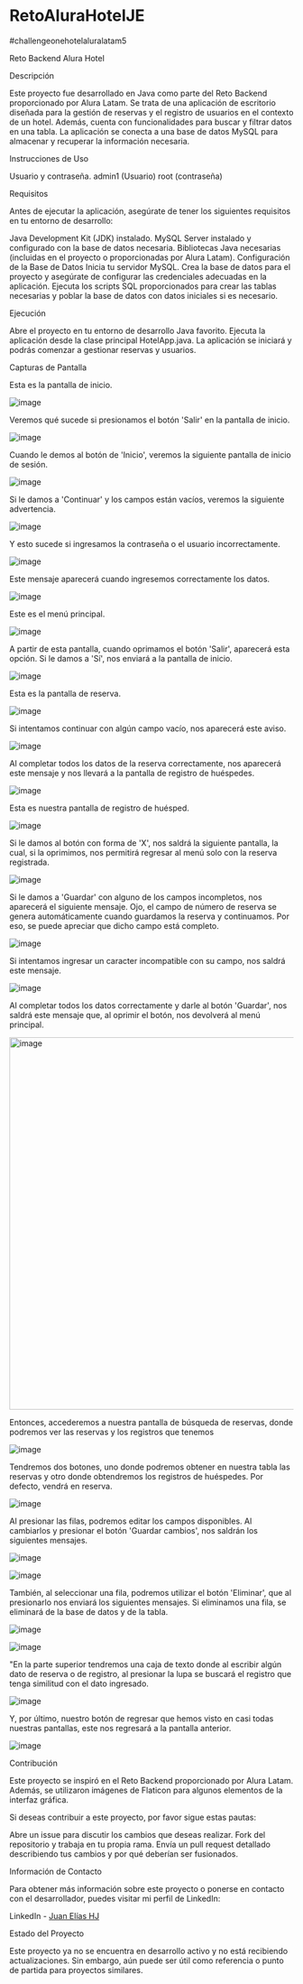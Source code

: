 # RetoAluraHotelJE

#challengeonehotelaluralatam5

Reto Backend Alura Hotel

Descripción

Este proyecto fue desarrollado en Java como parte del Reto Backend proporcionado por Alura Latam. Se trata de una aplicación de escritorio diseñada para la gestión de reservas y el registro de usuarios en el contexto de un hotel. Además, cuenta con funcionalidades para buscar y filtrar datos en una tabla. La aplicación se conecta a una base de datos MySQL para almacenar y recuperar la información necesaria.

Instrucciones de Uso

Usuario y contraseña.
admin1 (Usuario)
root (contraseña)

Requisitos

Antes de ejecutar la aplicación, asegúrate de tener los siguientes requisitos en tu entorno de desarrollo:

Java Development Kit (JDK) instalado.
MySQL Server instalado y configurado con la base de datos necesaria.
Bibliotecas Java necesarias (incluidas en el proyecto o proporcionadas por Alura Latam).
Configuración de la Base de Datos
Inicia tu servidor MySQL.
Crea la base de datos para el proyecto y asegúrate de configurar las credenciales adecuadas en la aplicación.
Ejecuta los scripts SQL proporcionados para crear las tablas necesarias y poblar la base de datos con datos iniciales si es necesario.

Ejecución

Abre el proyecto en tu entorno de desarrollo Java favorito.
Ejecuta la aplicación desde la clase principal HotelApp.java.
La aplicación se iniciará y podrás comenzar a gestionar reservas y usuarios.

Capturas de Pantalla

Esta es la pantalla de inicio.

![image](https://github.com/JE2606/RetoAluraHotelJE/assets/131697277/6a64b7c3-f12e-4f3c-ae99-9f5049f68451)

Veremos qué sucede si presionamos el botón 'Salir' en la pantalla de inicio.

![image](https://github.com/JE2606/RetoAluraHotelJE/assets/131697277/3996483e-1870-424b-8582-c56072463b14)

Cuando le demos al botón de 'Inicio', veremos la siguiente pantalla de inicio de sesión.

![image](https://github.com/JE2606/RetoAluraHotelJE/assets/131697277/e92fb84b-c55a-49a1-9863-98b4cc8e229d)

Si le damos a 'Continuar' y los campos están vacíos, veremos la siguiente advertencia.

![image](https://github.com/JE2606/RetoAluraHotelJE/assets/131697277/77777fff-f0f1-418a-9237-7460f5508202)

Y esto sucede si ingresamos la contraseña o el usuario incorrectamente.

![image](https://github.com/JE2606/RetoAluraHotelJE/assets/131697277/510fc745-a022-4e97-89c5-fad103bb7249)

Este mensaje aparecerá cuando ingresemos correctamente los datos.

![image](https://github.com/JE2606/RetoAluraHotelJE/assets/131697277/9db257d8-e388-4371-af80-92b31caf1072)

Este es el menú principal.

![image](https://github.com/JE2606/RetoAluraHotelJE/assets/131697277/53e3aac8-253f-41f6-bda0-493901df8476)

A partir de esta pantalla, cuando oprimamos el botón 'Salir', aparecerá esta opción. Si le damos a 'Sí', nos enviará a la pantalla de inicio.

![image](https://github.com/JE2606/RetoAluraHotelJE/assets/131697277/b8e4d5fc-deab-4d59-9fe3-41bc46bf6da7)

Esta es la pantalla de reserva.

![image](https://github.com/JE2606/RetoAluraHotelJE/assets/131697277/996e4694-c870-4bb0-a4f8-e0e6072b3ace)

Si intentamos continuar con algún campo vacío, nos aparecerá este aviso.

![image](https://github.com/JE2606/RetoAluraHotelJE/assets/131697277/fb5f744e-11a1-4521-85f5-0d98212f10f9)

Al completar todos los datos de la reserva correctamente, nos aparecerá este mensaje y nos llevará a la pantalla de registro de huéspedes.

![image](https://github.com/JE2606/RetoAluraHotelJE/assets/131697277/71624680-f7d1-4507-88ef-e4519d1030c5)

Esta es nuestra pantalla de registro de huésped.

![image](https://github.com/JE2606/RetoAluraHotelJE/assets/131697277/dfbfc850-5114-46ac-b21e-4afdac5f1c03)

Si le damos al botón con forma de 'X', nos saldrá la siguiente pantalla, la cual, si la oprimimos, nos permitirá regresar al menú solo con la reserva registrada.

![image](https://github.com/JE2606/RetoAluraHotelJE/assets/131697277/d26808cb-1f54-4b49-9891-bdbb40791af7)

Si le damos a 'Guardar' con alguno de los campos incompletos, nos aparecerá el siguiente mensaje.
Ojo, el campo de número de reserva se genera automáticamente cuando guardamos la reserva y continuamos. Por eso, se puede apreciar que dicho campo está completo.

![image](https://github.com/JE2606/RetoAluraHotelJE/assets/131697277/ecdf8b25-8aab-4c92-8275-98e3da8c9ac3)


Si intentamos ingresar un caracter incompatible con su campo, nos saldrá este mensaje.

![image](https://github.com/JE2606/RetoAluraHotelJE/assets/131697277/4053f04e-e99a-4a74-a1ad-21234924976a)

Al completar todos los datos correctamente y darle al botón 'Guardar', nos saldrá este mensaje que, al oprimir el botón, nos devolverá al menú principal.

<img width="660" alt="image" src="https://github.com/JE2606/RetoAluraHotelJE/assets/131697277/c6b9c89b-962a-466e-b5d9-f943445f6e89">

Entonces, accederemos a nuestra pantalla de búsqueda de reservas, donde podremos ver las reservas y los registros que tenemos

![image](https://github.com/JE2606/RetoAluraHotelJE/assets/131697277/329a91f9-b768-435c-80e5-96f7636f1c7f)

Tendremos dos botones, uno donde podremos obtener en nuestra tabla las reservas y otro donde obtendremos los registros de huéspedes. Por defecto, vendrá en reserva.

![image](https://github.com/JE2606/RetoAluraHotelJE/assets/131697277/55fe3425-3d91-4ce3-87d2-607d09db7a5f)

Al presionar las filas, podremos editar los campos disponibles. Al cambiarlos y presionar el botón 'Guardar cambios', nos saldrán los siguientes mensajes.

![image](https://github.com/JE2606/RetoAluraHotelJE/assets/131697277/a1de697c-1e5e-4e32-9845-d9524d75dcdc)


![image](https://github.com/JE2606/RetoAluraHotelJE/assets/131697277/d615bab5-a072-47c6-b095-99c2077398f9)

También, al seleccionar una fila, podremos utilizar el botón 'Eliminar', que al presionarlo nos enviará los siguientes mensajes. Si eliminamos una fila, se eliminará de la base de datos y de la tabla.

![image](https://github.com/JE2606/RetoAluraHotelJE/assets/131697277/95069ed2-e775-499c-8f85-456579a5a2c4)

![image](https://github.com/JE2606/RetoAluraHotelJE/assets/131697277/f3a0492f-12b5-41b4-b3fb-bde291688a07)

"En la parte superior tendremos una caja de texto donde al escribir algún dato de reserva o de registro, al presionar la lupa se buscará el registro que tenga similitud con el dato ingresado.

![image](https://github.com/JE2606/RetoAluraHotelJE/assets/131697277/42e00aca-58ab-4794-b624-c9d96ebbba7f)

Y, por último, nuestro botón de regresar que hemos visto en casi todas nuestras pantallas, este nos regresará a la pantalla anterior.

![image](https://github.com/JE2606/RetoAluraHotelJE/assets/131697277/02739c16-b7a9-4ec1-934d-f8cd80d314c5)


Contribución

Este proyecto se inspiró en el Reto Backend proporcionado por Alura Latam. Además, se utilizaron imágenes de Flaticon para algunos elementos de la interfaz gráfica.

Si deseas contribuir a este proyecto, por favor sigue estas pautas:

Abre un issue para discutir los cambios que deseas realizar.
Fork del repositorio y trabaja en tu propia rama.
Envía un pull request detallado describiendo tus cambios y por qué deberían ser fusionados.

Información de Contacto

Para obtener más información sobre este proyecto o ponerse en contacto con el desarrollador, puedes visitar mi perfil de LinkedIn:

LinkedIn - [Juan Elías HJ](https://www.linkedin.com/in/juan-elias-hj)

Estado del Proyecto

Este proyecto ya no se encuentra en desarrollo activo y no está recibiendo actualizaciones. Sin embargo, aún puede ser útil como referencia o punto de partida para proyectos similares.
